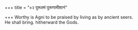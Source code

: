 +++
title = "०२ पुरूतमं पुरूणामीशानं"

+++
Worthy is Agni to be praised by living as by ancient seers.  
   He shall bring. hitherward the Gods.